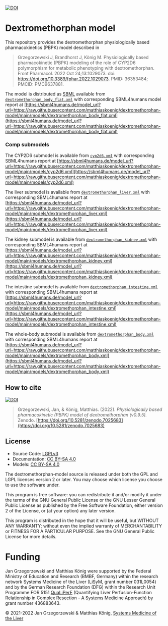 [![DOI](https://zenodo.org/badge/DOI/10.5281/zenodo.6976102.svg)](https://doi.org/10.5281/zenodo.6976102)

# Dextromethorphan model
This repository provides the dextromethorphan physiologically based pharmacokinetics (PBPK) model described in

> Grzegorzewski J, Brandhorst J, König M. Physiologically based pharmacokinetic (PBPK) modeling of the role of CYP2D6 polymorphism for metabolic phenotyping with dextromethorphan. Front Pharmacol. 2022 Oct 24;13:1029073. doi: https://doi.org/10.3389/fphar.2022.1029073. PMID: 36353484; PMCID: PMC9637881.

The model is distributed as [SBML](http://sbml.org) available from [`dextromethorphan_body_flat.xml`](./models/dextromethorphan_body_flat.xml) with 
corresponding SBML4humans model report at [https://sbml4humans.de/model_url?url=https://raw.githubusercontent.com/matthiaskoenig/dextromethorphan-model/main/models/dextromethorphan_body_flat.xml](https://sbml4humans.de/model_url?url=https://raw.githubusercontent.com/matthiaskoenig/dextromethorphan-model/main/models/dextromethorphan_body_flat.xml)

### Comp submodels
The CYP2D6 submodel is available from [`cyp2d6.xml`](./models/cyp2d6.xml) with corresponding SBML4humans report at
[https://sbml4humans.de/model_url?url=https://raw.githubusercontent.com/matthiaskoenig/dextromethorphan-model/main/models/cyp2d6.xml](https://sbml4humans.de/model_url?url=https://raw.githubusercontent.com/matthiaskoenig/dextromethorphan-model/main/models/cyp2d6.xml)

The liver submodel is available from [`dextromethorphan_liver.xml`](./models/dextromethorphan_liver.xml) with corresponding SBML4humans report at
[https://sbml4humans.de/model_url?url=https://raw.githubusercontent.com/matthiaskoenig/dextromethorphan-model/main/models/dextromethorphan_liver.xml](https://sbml4humans.de/model_url?url=https://raw.githubusercontent.com/matthiaskoenig/dextromethorphan-model/main/models/dextromethorphan_liver.xml)

The kidney submodel is available from [`dextromethorphan_kidney.xml`](./models/dextromethorphan_kidney.xml) with corresponding SBML4humans report at
[https://sbml4humans.de/model_url?url=https://raw.githubusercontent.com/matthiaskoenig/dextromethorphan-model/main/models/dextromethorphan_kidney.xml](https://sbml4humans.de/model_url?url=https://raw.githubusercontent.com/matthiaskoenig/dextromethorphan-model/main/models/dextromethorphan_kidney.xml)

The intestine submodel is available from [`dextromethorphan_intestine.xml`](./models/dextromethorphan_intestine.xml) with corresponding SBML4humans report at
[https://sbml4humans.de/model_url?url=https://raw.githubusercontent.com/matthiaskoenig/dextromethorphan-model/main/models/dextromethorphan_intestine.xml](https://sbml4humans.de/model_url?url=https://raw.githubusercontent.com/matthiaskoenig/dextromethorphan-model/main/models/dextromethorphan_intestine.xml)

The whole-body submodel is available from [`dextromethorphan_body.xml`](./models/dextromethorphan_body.xml) with corresponding SBML4humans report at
[https://sbml4humans.de/model_url?url=https://raw.githubusercontent.com/matthiaskoenig/dextromethorphan-model/main/models/dextromethorphan_body.xml](https://sbml4humans.de/model_url?url=https://raw.githubusercontent.com/matthiaskoenig/dextromethorphan-model/main/models/dextromethorphan_body.xml)

## How to cite
[![DOI](https://zenodo.org/badge/DOI/10.5281/zenodo.7025683.svg)](https://doi.org/10.5281/zenodo.7025683)

> Grzegorzewski, Jan, & König, Matthias. (2022). 
> *Physiologically based pharmacokinetic (PBPK) model of dextromethorphan (v0.9.5).*   
> Zenodo. [https://doi.org/10.5281/zenodo.7025683](https://doi.org/10.5281/zenodo.7025683)

## License

* Source Code: [LGPLv3](http://opensource.org/licenses/LGPL-3.0)
* Documentation: [CC BY-SA 4.0](http://creativecommons.org/licenses/by-sa/4.0/)
* Models: [CC BY-SA 4.0](http://creativecommons.org/licenses/by-sa/4.0/)

The dextromethorphan-model source is released under both the GPL and LGPL licenses version 2 or
later. You may choose which license you choose to use the software under.

This program is free software: you can redistribute it and/or modify it under
the terms of the GNU General Public License or the GNU Lesser General Public
License as published by the Free Software Foundation, either version 2 of the
License, or (at your option) any later version.

This program is distributed in the hope that it will be useful, but WITHOUT ANY
WARRANTY; without even the implied warranty of MERCHANTABILITY or FITNESS FOR A
PARTICULAR PURPOSE. See the GNU General Public License for more details.

Funding
=======
Jan Grzegorzewski and Matthias König were supported by the Federal Ministry of Education and Research (BMBF, Germany)
within the research network Systems Medicine of the Liver (LiSyM, grant number 031L0054)
and by the German Research Foundation (DFG) within the Research Unit Programme FOR 5151
[QuaLiPerF](https://qualiperf.de) (Quantifying Liver Perfusion-Function Relationship in Complex Resection -
A Systems Medicine Approach) by grant number 436883643.

© 2021-2022 Jan Grzegorzewski & Matthias König, [Systems Medicine of the Liver](https://livermetabolism.com)

